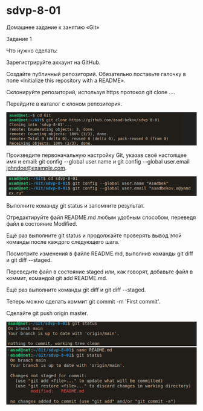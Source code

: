 # sdvp-8-01
Домашнее задание к занятию «Git»

Задание 1

Что нужно сделать:

Зарегистрируйте аккаунт на GitHub.

Создайте публичный репозиторий. Обязательно поставьте галочку в поле «Initialize this repository with a README».

Склонируйте репозиторий, используя https протокол git clone ....

Перейдите в каталог с клоном репозитория.

![alt text](https://github.com/asad-bekov/sdvp-8-01/blob/main/images/image1.png)

Произведите первоначальную настройку Git, указав своё настоящее имя и email: git config --global user.name и git config --global user.email johndoe@example.com.

![alt text](https://github.com/asad-bekov/sdvp-8-01/blob/main/images/image2.png)

Выполните команду git status и запомните результат.

Отредактируйте файл README.md любым удобным способом, переведя файл в состояние Modified.

Ещё раз выполните git status и продолжайте проверять вывод этой команды после каждого следующего шага.

Посмотрите изменения в файле README.md, выполнив команды git diff и git diff --staged.

Переведите файл в состояние staged или, как говорят, добавьте файл в коммит, командой git add README.md.

Ещё раз выполните команды git diff и git diff --staged.

Теперь можно сделать коммит git commit -m 'First commit'.

Сделайте git push origin master.

![alt text](https://github.com/asad-bekov/sdvp-8-01/blob/main/images/image3.png)
![alt text](https://github.com/asad-bekov/sdvp-8-01/blob/main/images/image4.png)
